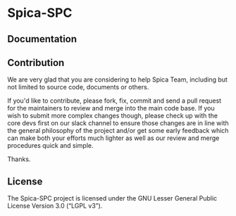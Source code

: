# Spica-SPC

## Documentation

## Contribution

We are very glad that you are considering to help Spica Team, including but not limited to source code, documents or others.

If you'd like to contribute, please fork, fix, commit and send a pull request for the maintainers to review and merge into the main code base. If you wish to submit more complex changes though, please check up with the core devs first on our slack channel to ensure those changes are in line with the general philosophy of the project and/or get some early feedback which can make both your efforts much lighter as well as our review and merge procedures quick and simple.

Thanks.

## License

The Spica-SPC project is licensed under the GNU Lesser General Public License Version 3.0 (“LGPL v3”).
